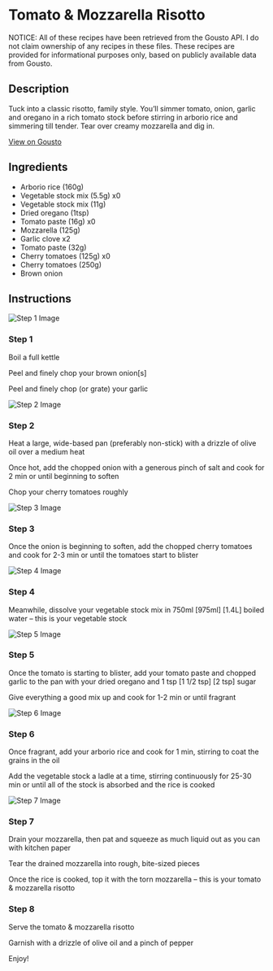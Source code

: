 # Tomato & Mozzarella Risotto

NOTICE: All of these recipes have been retrieved from the Gousto API. I do not claim ownership of any recipes in these files. These recipes are provided for informational purposes only, based on publicly available data from Gousto.

## Description

Tuck into a classic risotto, family style. You’ll simmer tomato, onion, garlic and oregano in a rich tomato stock before stirring in arborio rice and simmering till tender. Tear over creamy mozzarella and dig in.

[View on Gousto](https://www.gousto.co.uk/recipes/cookbook/tomato-mozzarella-risotto)

## Ingredients

- Arborio rice (160g)
- Vegetable stock mix (5.5g) x0
- Vegetable stock mix (11g)
- Dried oregano (1tsp)
- Tomato paste (16g) x0
- Mozzarella (125g)
- Garlic clove x2
- Tomato paste (32g)
- Cherry tomatoes (125g) x0
- Cherry tomatoes (250g)
- Brown onion

## Instructions

![Step 1 Image](https://production-media.gousto.co.uk/cms/recipe-step-image/Step-1-1680278264719-x200.jpg)

### Step 1

Boil a full kettle

Peel and finely chop your brown onion[s]

Peel and finely chop (or grate) your garlic

![Step 2 Image](https://production-media.gousto.co.uk/cms/recipe-step-image/Step-2-1680278268530-x200.jpg)

### Step 2

Heat a large, wide-based pan (preferably non-stick) with a drizzle of olive oil over a medium heat

Once hot, add the chopped onion with a generous pinch of salt and cook for 2 min or until beginning to soften

Chop your cherry tomatoes roughly

![Step 3 Image](https://production-media.gousto.co.uk/cms/recipe-step-image/Step-3-1680278271834-x200.jpg)

### Step 3

Once the onion is beginning to soften, add the chopped cherry tomatoes and cook for 2-3 min or until the tomatoes start to blister

![Step 4 Image](https://production-media.gousto.co.uk/cms/recipe-step-image/Step-4-1680278276357-x200.jpg)

### Step 4

Meanwhile, dissolve your vegetable stock mix in 750ml <span class="text-purple">[975ml]</span><span class="text-danger"> [1.4L]</span> boiled water – this is your vegetable stock

![Step 5 Image](https://production-media.gousto.co.uk/cms/recipe-step-image/Step-5-1680278280663-x200.jpg)

### Step 5

Once the tomato is starting to blister, add your tomato paste and chopped garlic to the pan with your dried oregano and 1 tsp<span class="text-danger"> <span class="text-purple">[1 1/2 tsp]</span> [2 tsp] </span>sugar

Give everything a good mix up and cook for 1-2 min or until fragrant

![Step 6 Image](https://production-media.gousto.co.uk/cms/recipe-step-image/Step-6-1680278290700-x200.jpg)

### Step 6

Once fragrant, add your arborio rice and cook for 1 min, stirring to coat the grains in the oil

Add the vegetable stock a ladle at a time, stirring continuously for 25-30 min or until all of the stock is absorbed and the rice is cooked

![Step 7 Image](https://production-media.gousto.co.uk/cms/recipe-step-image/Step-7-1680278296562-x200.jpg)

### Step 7

Drain your mozzarella, then pat and squeeze as much liquid out as you can with kitchen paper

Tear the drained mozzarella into rough, bite-sized pieces

Once the rice is cooked, top it with the torn mozzarella – this is your tomato & mozzarella risotto

### Step 8

Serve the tomato & mozzarella risotto

Garnish with a drizzle of olive oil and a pinch of pepper

Enjoy!

